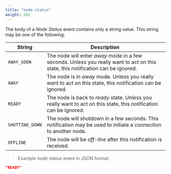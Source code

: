 ```yaml
---
title: "node-status"
weight: 262
---
```


The body of a *Node Status* event contains only a string value.
This string may be one of the following:

String | Description
------ | -----------
`AWAY_SOON` | The node will enter *away* mode in a few seconds. Unless you really want to act on this state, this notification can be ignored.
`AWAY` | The node is in *away* mode. Unless you really want to act on this state, this notification can be ignored.
`READY` | The node is back to *ready* state. Unless you really want to act on this state, this notification can be ignored.
`SHUTTING_DOWN` | The node will shutdown in a few seconds. This notification may be used to initiate a connection to another node.
`OFFLINE` | The node will be *off-line* after this notification is received.

> Example *node status* event in JSON format:

```json
"READY"
```
